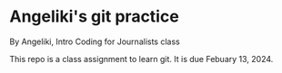 # Angeliki's git practice

By Angeliki, Intro Coding for Journalists class

This repo is a class assignment to learn git. It is due Febuary 13, 2024.
